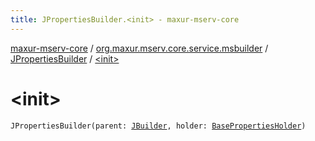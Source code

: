 ```yaml
---
title: JPropertiesBuilder.<init> - maxur-mserv-core
---
```


[maxur-mserv-core](../../index.html) / [org.maxur.mserv.core.service.msbuilder](../index.html) / [JPropertiesBuilder](index.html) / [&lt;init&gt;](.)

# &lt;init&gt;

`JPropertiesBuilder(parent: `[`JBuilder`](../-j-builder/index.html)`, holder: `[`BasePropertiesHolder`](../-properties-holder/-base-properties-holder/index.html)`)`